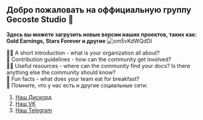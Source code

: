 ## Добро пожаловать на оффициальную группу Gecoste Studio 👋

**Здесь вы можете загрузить новые версии наших проектов, таких как: Gold Earnings, Stars Forever и другие**
![om5vKdWQdDI](https://github.com/gecstudio/.github/assets/114843030/aa1992d2-46ef-49fc-8ff0-860c35aef8ca)

🙋‍♀️ A short introduction - what is your organization all about? <br />
🌈 Contribution guidelines - how can the community get involved? <br />
👩‍💻 Useful resources - where can the community find your docs? Is there anything else the community should know? <br />
🍿 Fun facts - what does your team eat for breakfast? <br />
🧙 Помните, что у нас есть и другие социальные сети:
  1. [Наш Дискорд](https://docs.github.com/github/writing-on-github/getting-started-with-writing-and-formatting-on-github/basic-writing-and-formatting-syntax) <br />
  2. [Наш VK](https://vk.com/gecostestudio) <br />
  3. [Наш Telegram](https://t.me/gecoste_studio) <br />
